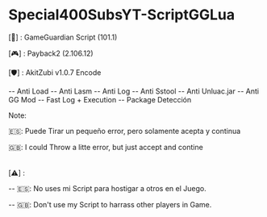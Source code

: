 # Special400SubsYT-ScriptGGLua
[🔰] : GameGuardian Script (101.1)

[🎮] : Payback2 (2.106.12)

[🛡️] : AkitZubi v1.0.7 Encode
 
 -- Anti Load
 -- Anti Lasm
 -- Anti Log
 -- Anti Sstool
 -- Anti Unluac.jar
 -- Anti GG Mod
 -- Fast Log + Execution
 -- Package Detección

Note:
 
🇪🇸: Puede Tirar un pequeño error, pero solamente acepta y continua
 
🇬🇧: I could Throw a litte error, but just accept and contine
 
######
 
[⚠️] :

-- 🇪🇸: No uses mi Script para hostigar a otros en el Juego.

-- 🇬🇧: Don't use my Script to harrass other players in Game.
